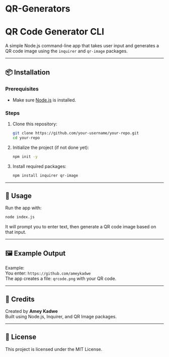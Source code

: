 # QR-Generators
# QR Code Generator CLI

A simple Node.js command-line app that takes user input and generates a QR code image using the `inquirer` and `qr-image` packages.

---

## 📦 Installation

### Prerequisites
- Make sure [Node.js](https://nodejs.org/) is installed.

### Steps
1. Clone this repository:
   ```bash
   git clone https://github.com/your-username/your-repo.git
   cd your-repo
   ```

2. Initialize the project (if not done yet):
   ```bash
   npm init -y
   ```

3. Install required packages:
   ```bash
   npm install inquirer qr-image
   ```

---

## 🚀 Usage

Run the app with:
```bash
node index.js
```

It will prompt you to enter text, then generate a QR code image based on that input.

---

## 🖼️ Example Output

Example:  
You enter: `https://github.com/ameykadwe`  
The app creates a file: `qrcode.png` with your QR code.

---

## 🙌 Credits

Created by **Amey Kadwe**  
Built using Node.js, Inquirer, and QR Image packages.

---

## 📄 License

This project is licensed under the MIT License.
